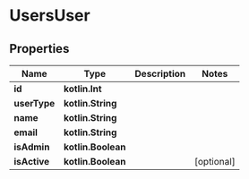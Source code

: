 
# UsersUser

## Properties
Name | Type | Description | Notes
------------ | ------------- | ------------- | -------------
**id** | **kotlin.Int** |  | 
**userType** | **kotlin.String** |  | 
**name** | **kotlin.String** |  | 
**email** | **kotlin.String** |  | 
**isAdmin** | **kotlin.Boolean** |  | 
**isActive** | **kotlin.Boolean** |  |  [optional]



